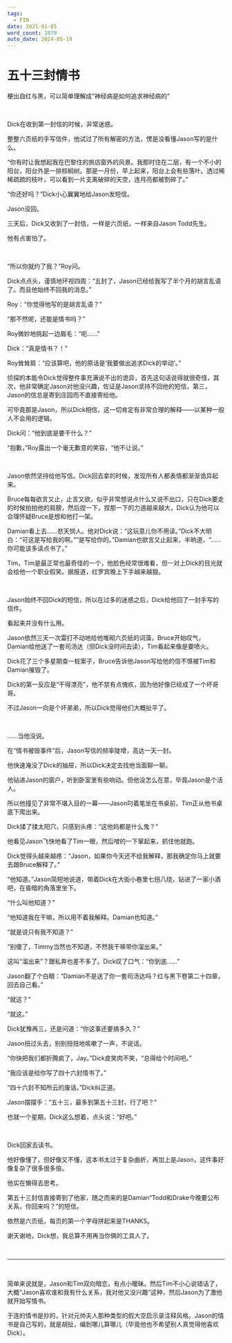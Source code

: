 ```yaml
---
tags:
  - FIN
date: 2021-01-05
word_count: 1879
auto_date: 2024-05-19
---
```


# 五十三封情书

梗出自红与黑，可以简单理解成“神经病是如何追求神经病的”

<br>

Dick在收到第一封信的时候，非常迷惑。

整整六页纸的手写信件，他试过了所有解密的方法，愣是没看懂Jason写的是什么。

“你有时让我想起我在巴黎住的旅店窗外的风景。我那时住在二层，有一个不小的阳台，阳台外是一排棕榈树。那是一月份，早上起来，阳台上会有些落叶。透过稀稀疏疏的枝叶，可以看到一片支离破碎的天空，连月亮都被割碎了。”

“你还好吗？”Dick小心翼翼地给Jason发短信。

Jason没回。

三天后，Dick又收到了一封信，一样是六页纸，一样来自Jason Todd先生。

他有点害怕了。

<br>

“所以你就约了我？”Roy问。

Dick点点头，谨慎地环视四周：“五封了，Jason已经给我写了半个月的胡言乱语了。而且他始终不回我的消息。”

Roy：“你觉得他写的是胡言乱语？”

“那不然呢，还能是情书吗？”

Roy微妙地挑起一边眉毛：“呃……”

Dick：“真是情书？！”

Roy耸耸肩：“应该算吧，他的原话是‘我要做出追求Dick的举动’。”

侦探的本能令Dick觉得整件事充满说不出的诡异，首先这句话说得就很奇怪，其次，他非常确定Jason对他没兴趣，佐证是Jason坚持不回他的短信，第三，Jason的信总是寄到庄园而不直接寄给他。

可毕竟那是Jason，所以Dick相信，这一切肯定有非常合理的解释——以某种一般人不会用的逻辑。

Dick问：“他到底是要干什么？”

“抱歉，”Roy露出一个毫无歉意的笑容，“他不让说。”

<br>

Jason依然坚持给他写信。Dick回去拿的时候，发现所有人都表情都渐渐诡异起来。

Bruce每每欲言又止，止言又欲，似乎非常想说点什么又说不出口，只在Dick要走的时候拍拍他的肩膀，然后捏一下，捏那一下的力道越来越大，Dick认为他可以合理怀疑Bruce是想和他打一架。

Damian看上去……悲天悯人。他对Dick说：“这玩意儿你不用读。”Dick不大明白：“可这是写给我的啊。”“是写给你的。”Damian也欲言又止起来，半晌道，“……你可能该多读点书了。”

Tim，Tim是最正常也最奇怪的一个，他脸色经常很难看，但一对上Dick的目光就会给他一个职业假笑。据报道，红罗宾晚上下手越来越狠。

<br>

Jason始终不回Dick的短信，所以在过多的迷惑之后，Dick给他回了一封手写的信件。

看起来并没有什么用。

Jason依然三天一次雷打不动地给他堆砌六页纸的词藻，Bruce开始叹气，Damian给他送了一套司汤达（但Dick没时间去读），Tim看起来像是要喷火。

Dick花了三个多星期查一桩案子，Bruce告诉他Jason写给他的信不慎被Tim和Damian摧毁了。

Dick的第一反应是“干得漂亮”，他不禁有点愧疚，因为他好像已经成了一个坏哥哥。

不过Jason一向是个坏弟弟，所以Dick觉得他们大概扯平了。

<br>

……当他没说。

在“情书被毁事件”后，Jason写信的频率陡增，高达一天一封。

他快速淹没了Dick的抽屉，所以Dick决定去找他当面聊一聊。

他钻进Jason的窗户，听到卧室里有些响动。但他没怎么在意，毕竟Jason是个活人。

所以他撞见了非常不堪入目的一幕——Jason叼着笔坐在书桌前，Tim正从他书桌底下爬出来。

Dick揉了揉太阳穴，只感到头疼：“这他妈都是什么鬼？”

他看见Jason飞快地看了Tim一眼，然后噌的一下窜起来，抓住他就跑。

Dick觉得头越来越疼：“Jason，如果你今天还不给我解释，那我确定你马上就要去跟Bruce解释了。”

“他知道。”Jason简短地说道，带着Dick在大街小巷里七拐八绕，钻进了一家小酒吧，在昏暗的角落里坐下。

“什么叫他知道？”

“他知道我在干嘛，所以用不着我解释。Damian也知道。”

“就是说只有我不知道？”

“别傻了，Timmy当然也不知道，不然我干嘛带你溜出来。”

这叫“溜出来”？跟私奔也差不多了。Dick叹了口气：“你到底……”

Jason翻了个白眼：“Damian不是送了你一套司汤达吗？红与黑下卷第二十四章，回去自己看。”

“就这？”

“就这。”

Dick犹豫再三，还是问道：“你这事还要搞多久？”

Jason扭过头去，别别扭扭地咳嗽了一声，不说话。

“你快把我们都折腾疯了，Jay。”Dick皮笑肉不笑，“总得给个时间吧。”

“我应该是给你写了四十六封情书了。”

“四十六封不知所云的废话。”Dick纠正道。

Jason摆摆手：“五十三，最多到第五十三封，行了吧？”

也就一个星期，Dick这么想着，点头说：“好吧。”

<br>

Dick回家去读书。

他好像懂了，但好像又不懂，这本书太过于复杂曲折，再加上是Jason，这件事好像复杂了很多很多倍。

他实在懒得去思考。

第五十三封信直接寄到了他家，随之而来的是Damian“Todd和Drake今晚要公布关系，你回来吗？”的短信。

依然是六页纸，每页的第一个字母拼起来是THANKS。

谢天谢地，Dick想，我总算不用再当你俩的工具人了。

<br>

------

<br>

简单来说就是，Jason和Tim双向暗恋，有点小暧昧。然后Tim不小心说错话了，大概“Jason喜欢谁和我有什么关系，我对他又没兴趣”这种，然后Jason为了激他就开始写情书。

于连的情书是抄的，针对元帅夫人那种类型的假大空启示录注释风格。Jason的情书是自己写的，就是胡扯，编到哪儿算哪儿（毕竟他也不希望别人真觉得他喜欢Dick）。
